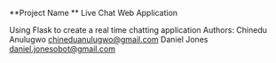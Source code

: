 **Project Name **
Live Chat Web Application

Using Flask to create a real time chatting application
Authors:
Chinedu Anulugwo <chineduanulugwo@gmail.com> 
Daniel Jones <daniel.jonesobot@gmail.com>
